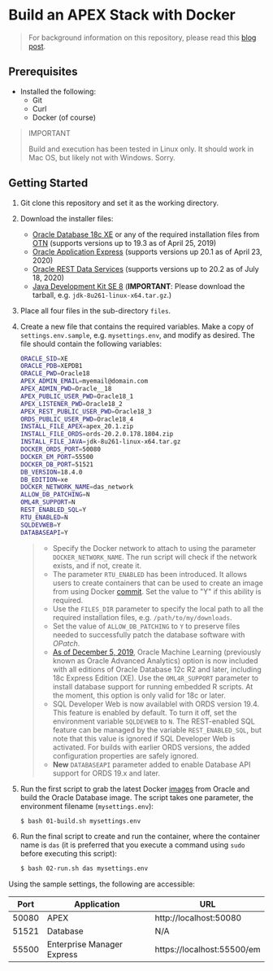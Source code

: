 # Build an APEX Stack with Docker

> For background information on this repository, please read this [blog post](https://fuzziebrain.com/content/id/1902/).

## Prerequisites

* Installed the following:
    * Git
    * Curl
    * Docker (of course)

> IMPORTANT
>
> Build and execution has been tested in Linux only. It should work in Mac OS, but likely not with Windows. Sorry.

## Getting Started

1. Git clone this repository and set it as the working directory.
2. Download the installer files:
    * [Oracle Database 18c XE](https://oracle.com/xe) or any of the required installation files from [OTN](https://www.oracle.com/technetwork/database/) (supports versions up to 19.3 as of April 25, 2019)
    * [Oracle Application Express](https://apex.oracle.com/download) (supports versions up 20.1 as of April 23, 2020)
    * [Oracle REST Data Services](https://www.oracle.com/technetwork/developer-tools/rest-data-services/downloads/index.html) (supports versions up to 20.2 as of July 18, 2020)
    * [Java Development Kit SE 8](https://www.oracle.com/technetwork/java/javase/downloads/) (**IMPORTANT**: Please download the tarball, e.g. `jdk-8u261-linux-x64.tar.gz`.)
3. Place all four files in the sub-directory `files`.
4. Create a new file that contains the required variables. Make a copy of `settings.env.sample`, e.g. `mysettings.env`, and modify as desired. The file should contain the following variables:
    ```bash
    ORACLE_SID=XE
    ORACLE_PDB=XEPDB1
    ORACLE_PWD=Oracle18
    APEX_ADMIN_EMAIL=myemail@domain.com
    APEX_ADMIN_PWD=Oracle__18
    APEX_PUBLIC_USER_PWD=Oracle18_1
    APEX_LISTENER_PWD=Oracle18_2
    APEX_REST_PUBLIC_USER_PWD=Oracle18_3
    ORDS_PUBLIC_USER_PWD=Oracle18_4
    INSTALL_FILE_APEX=apex_20.1.zip
    INSTALL_FILE_ORDS=ords-20.2.0.178.1804.zip
    INSTALL_FILE_JAVA=jdk-8u261-linux-x64.tar.gz
    DOCKER_ORDS_PORT=50080
    DOCKER_EM_PORT=55500
    DOCKER_DB_PORT=51521
    DB_VERSION=18.4.0
    DB_EDITION=xe
    DOCKER_NETWORK_NAME=das_network
    ALLOW_DB_PATCHING=N
    OML4R_SUPPORT=N
    REST_ENABLED_SQL=Y
    RTU_ENABLED=N
    SQLDEVWEB=Y
    DATABASEAPI=Y
    ```

    > * Specify the Docker network to attach to using the parameter `DOCKER_NETWORK_NAME`. The run script will check if the network exists, and if not, create it.
    > * The parameter `RTU_ENABLED` has been introduced. It allows users to create containers that can be used to create an image from using Docker [commit](https://docs.docker.com/engine/reference/commandline/commit/). Set the value to "Y" if this ability is required.
    > * Use the `FILES_DIR` parameter to specify the local path to all the required installation files, e.g. `/path/to/my/downloads`.
    > * Set the value of `ALLOW_DB_PATCHING` to `Y` to preserve files needed to successfully patch the database software with *OPatch*.
    > * [As of December 5, 2019](https://blogs.oracle.com/database/machine-learning%2c-spatial-and-graph-no-license-required-v2), Oracle Machine Learning (previously known as Oracle Advanced Analytics) option is now included with all editions of Oracle Database 12c R2 and later, including 18c Express Edition (XE). Use the `OML4R_SUPPORT` parameter to install database support for running embedded R scripts. At the moment, this option is only valid for 18c or later.
    > * SQL Developer Web is now availablel with ORDS version 19.4. This feature is enabled by default. To turn it off, set the environment variable `SQLDEVWEB` to `N`. The REST-enabled SQL feature can be managed by the variable `REST_ENABLED_SQL`, but note that this value is ignored if SQL Developer Web is activated. For builds with earlier ORDS versions, the added configuration properties are safely ignored.
    > * **New** `DATABASEAPI` parameter added to enable Database API support for ORDS 19.x and later.
5. Run the first script to grab the latest Docker [images](https://github.com/oracle/docker-images) from Oracle and build the Oracle Database image. The script takes one parameter, the environment filename (`mysettings.env`):
    ```bash
    $ bash 01-build.sh mysettings.env
    ```
6. Run the final script to create and run the container, where the container name is `das` (it is preferred that you execute a command using `sudo` before executing this script):
    ```bash
    $ bash 02-run.sh das mysettings.env
    ```

Using the sample settings, the following are accessible:

| Port | Application | URL |
|-|-|-|
| 50080 | APEX | http://localhost:50080 |
| 51521 | Database | N/A |
| 55500 | Enterprise Manager Express | https://localhost:55500/em |
